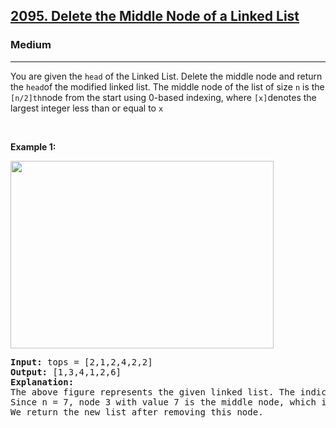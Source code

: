 <h2><a href="https://leetcode.com/problems/delete-the-middle-node-of-a-linked-list/">2095. Delete the Middle Node of a Linked List</a></h2><h3>Medium</h3><hr><div><p>You are given the <code>head</code> of the Linked List. Delete the middle node and return the <code>head</code>of the modified linked list. The middle node of the list of size <code>n</code> is the <code>[n/2]th</code>node from the start using 0-based indexing, where <code>[x]</code>denotes the largest integer less than or equal to <code>x</code>
 
 <p>&nbsp;</p>
<p><strong>Example 1:</strong></p>
<img alt="" src="https://assets.leetcode.com/uploads/2021/11/16/eg1drawio.png" style="height: 300px; width: 421px;">
<pre><strong>Input:</strong> tops = [2,1,2,4,2,2]
<strong>Output:</strong> [1,3,4,1,2,6]
<strong>Explanation:</strong> 
The above figure represents the given linked list. The indices of the nodes are written below.
Since n = 7, node 3 with value 7 is the middle node, which is marked in red.
We return the new list after removing this node. 
</pre>
